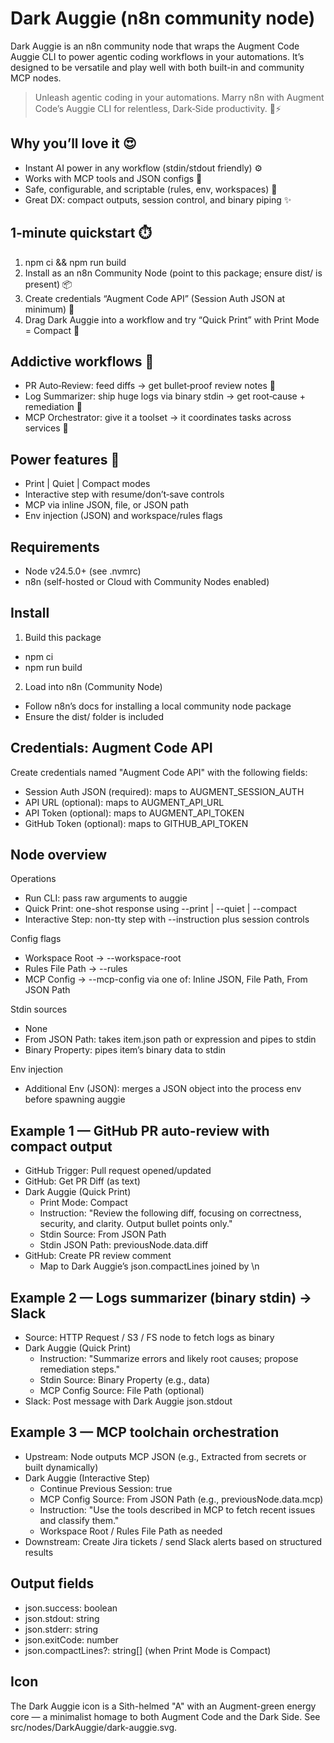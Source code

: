 # Dark Auggie (n8n community node)

Dark Auggie is an n8n community node that wraps the Augment Code Auggie CLI to power agentic coding workflows in your automations. It’s designed to be versatile and play well with both built-in and community MCP nodes.

> Unleash agentic coding in your automations. Marry n8n with Augment Code’s Auggie CLI for relentless, Dark‑Side productivity. 🖤⚡

## Why you’ll love it 😍
- Instant AI power in any workflow (stdin/stdout friendly) ⚙️
- Works with MCP tools and JSON configs 🧰
- Safe, configurable, and scriptable (rules, env, workspaces) 🧩
- Great DX: compact outputs, session control, and binary piping ✨

## 1‑minute quickstart ⏱️
1) npm ci && npm run build
2) Install as an n8n Community Node (point to this package; ensure dist/ is present) 📦
3) Create credentials “Augment Code API” (Session Auth JSON at minimum) 🔑
4) Drag Dark Auggie into a workflow and try “Quick Print” with Print Mode = Compact 🧪

## Addictive workflows 🚀
- PR Auto‑Review: feed diffs → get bullet‑proof review notes 📝
- Log Summarizer: ship huge logs via binary stdin → get root‑cause + remediation 🧯
- MCP Orchestrator: give it a toolset → it coordinates tasks across services 🤖

## Power features 💪
- Print | Quiet | Compact modes
- Interactive step with resume/don’t‑save controls
- MCP via inline JSON, file, or JSON path
- Env injection (JSON) and workspace/rules flags



## Requirements

- Node v24.5.0+ (see .nvmrc)
- n8n (self-hosted or Cloud with Community Nodes enabled)

## Install

1) Build this package
- npm ci
- npm run build

2) Load into n8n (Community Node)
- Follow n8n’s docs for installing a local community node package
- Ensure the dist/ folder is included

## Credentials: Augment Code API

Create credentials named "Augment Code API" with the following fields:
- Session Auth JSON (required): maps to AUGMENT_SESSION_AUTH
- API URL (optional): maps to AUGMENT_API_URL
- API Token (optional): maps to AUGMENT_API_TOKEN
- GitHub Token (optional): maps to GITHUB_API_TOKEN

## Node overview

Operations
- Run CLI: pass raw arguments to auggie
- Quick Print: one-shot response using --print | --quiet | --compact
- Interactive Step: non-tty step with --instruction plus session controls

Config flags
- Workspace Root → --workspace-root
- Rules File Path → --rules
- MCP Config → --mcp-config via one of: Inline JSON, File Path, From JSON Path

Stdin sources
- None
- From JSON Path: takes item.json path or expression and pipes to stdin
- Binary Property: pipes item’s binary data to stdin

Env injection
- Additional Env (JSON): merges a JSON object into the process env before spawning auggie

## Example 1 — GitHub PR auto-review with compact output

- GitHub Trigger: Pull request opened/updated
- GitHub: Get PR Diff (as text)
- Dark Auggie (Quick Print)
  - Print Mode: Compact
  - Instruction: "Review the following diff, focusing on correctness, security, and clarity. Output bullet points only."
  - Stdin Source: From JSON Path
  - Stdin JSON Path: previousNode.data.diff
- GitHub: Create PR review comment
  - Map to Dark Auggie’s json.compactLines joined by \n
## Example 2 — Logs summarizer (binary stdin) → Slack

- Source: HTTP Request / S3 / FS node to fetch logs as binary
- Dark Auggie (Quick Print)
  - Instruction: "Summarize errors and likely root causes; propose remediation steps."
  - Stdin Source: Binary Property (e.g., data)
  - MCP Config Source: File Path (optional)
- Slack: Post message with Dark Auggie json.stdout

## Example 3 — MCP toolchain orchestration

- Upstream: Node outputs MCP JSON (e.g., Extracted from secrets or built dynamically)
- Dark Auggie (Interactive Step)
  - Continue Previous Session: true
  - MCP Config Source: From JSON Path (e.g., previousNode.data.mcp)
  - Instruction: "Use the tools described in MCP to fetch recent issues and classify them."
  - Workspace Root / Rules File Path as needed
- Downstream: Create Jira tickets / send Slack alerts based on structured results

## Output fields

- json.success: boolean
- json.stdout: string
- json.stderr: string
- json.exitCode: number
- json.compactLines?: string[] (when Print Mode is Compact)

## Icon

The Dark Auggie icon is a Sith-helmed "A" with an Augment-green energy core — a minimalist homage to both Augment Code and the Dark Side. See src/nodes/DarkAuggie/dark-auggie.svg.

